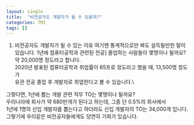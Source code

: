 ```yaml
---
layout: single
title:  "비전공자도 개발자가 될 수 있을까?"
categories: TMI
tags: []
---
```


1. 비전공자도 개발자가 될 수 있는 이유
  여기엔 통계적으로만 봐도 설득될만한 말이 있습니다. 1년에 컴퓨터공학과 관련된 전공]
  졸업하는 사람들이 몇명이나 될까요? 약 20,000명 정도라고 합니다. \
  2020년 발표된 컴퓨터공학과 취업률이 65프로 정도라고 했을 때, 13,500명 정도가\
  유관 전공 졸업 후 개발자로 취업한다고 볼 수 있습니다.\
  
  그렇다면, 1년에 뽑는 개발 관련 직무 TO는 몇명이나 될까요?\
  우리나라에 회사가 약 680만개가 된다고 하는데, 그중 단 0.5%의 회사에서\
  1년에 1명의 신입 개발자를 뽑는다고 하더라도 신입 개발자의 TO는 34,000개 입니다.\
  그렇기에 우리같은 비전공자들에게도 당연히 기회가 있습니다.
  
  [출처: 개발자를 꿈꾸는 비전공자에게]:(https://brunch.co.kr/@gogenius28/85)
  

